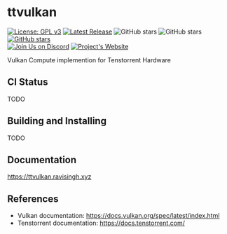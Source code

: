 # ttvulkan
[![License: GPL v3](https://img.shields.io/badge/License-GPLv3-blue.svg)](https://www.gnu.org/licenses/gpl-3.0)
[![Latest Release](https://img.shields.io/github/v/release/ravi688/ttvulkan?label=latest&logo=github)](https://github.com/ravi688/BuildMaster/releases/latest)
![GitHub stars](https://img.shields.io/github/stars/ravi688/ttvulkan?style=social)
![GitHub stars](https://img.shields.io/github/forks/ravi688/ttvulkan?style=social)
[![GitHub stars](https://img.shields.io/github/issues/ravi688/ttvulkan?style=social)](https://github.com/ravi688/BuildMaster/issues)  
[![Join Us on Discord](https://img.shields.io/badge/Join%20us%20on-Discord-5865F2?style=for-the-badge&logo=discord&logoColor=white)](https://discord.gg/mPGfDTXGdE)
[![Project's Website](https://img.shields.io/badge/View%20-Website-63F632?style=for-the-badge&logo=web&logoColor=white)](https://ttvulkan.ravisingh.xyz)


Vulkan Compute implemention for Tenstorrent Hardware

## CI Status
TODO

## Building and Installing
TODO

## Documentation
https://ttvulkan.ravisingh.xyz

## References
- Vulkan documentation: https://docs.vulkan.org/spec/latest/index.html
- Tenstorrent documentation: https://docs.tenstorrent.com/
